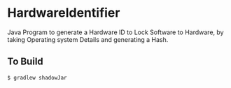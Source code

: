 # HardwareIdentifier
 Java Program to generate a Hardware ID to Lock Software to Hardware, by taking Operating system Details and generating a Hash.
 
 ## To Build
 
```
$ gradlew shadowJar
```
